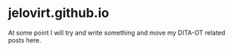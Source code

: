 jelovirt.github.io
==================
At some point I will try and write something and move my DITA-OT related posts here.